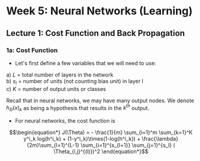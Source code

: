 # Week 5: Neural Networks (Learning)

## Lecture 1: Cost Function and Back Propagation

### 1a: Cost Function

* Let's first define a few variables that we will need to use:

a) $L$ = total number of layers in the network  
b) $s_l$ = number of units (not counting bias unit) in layer l  
c) $K$ = number of output units or classes  

Recall that in neural networks, we may have many output nodes. We denote $h_\Theta(x)_k$ as being a hypothesis that results in the $k^{th}$ output. 

* For neural networks, the cost function is

$$\begin{equation*}
J(\Theta) = - \frac{1}{m} \sum_{i=1}^m \sum_{k=1}^K y^i_k log(h^i_k) + (1-y^i_k)\times(1-log(h^i_k)) + \frac{\lambda}{2m}\sum_{l=1}^{L-1} \sum_{i=1}^{s_{l+1}} \sum_{j=1}^{s_l} ( \Theta_{i,j}^{(l)})^2  \end{equation*}$$

